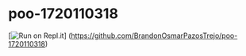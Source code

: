 # poo-1720110318
[![Run on Repl.it](https://github.com/BrandonOsmarPazosTrejo/poo-1720110318)]
(https://github.com/BrandonOsmarPazosTrejo/poo-1720110318)
